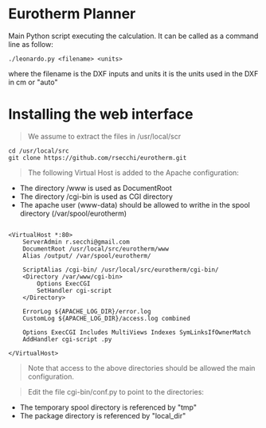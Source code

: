 # Eurotherm Planner

Main Python script executing the calculation. It can be called as a command line as follow:
```
./leonardo.py <filename> <units>
```
where the filename is the DXF inputs and units it is the units used in the DXF in cm or "auto"

# Installing the web interface

> We assume to extract the files in /usr/local/scr 
```
cd /usr/local/src
git clone https://github.com/rsecchi/eurotherm.git
```

> The following Virtual Host is added to the Apache configuration: 

* The directory /www is used as DocumentRoot
* The directory /cgi-bin is used as CGI directory
* The apache user (www-data) should be allowed to writhe in the spool directory (/var/spool/eurotherm)


```

<VirtualHost *:80>
    ServerAdmin r.secchi@gmail.com
    DocumentRoot /usr/local/src/eurotherm/www
    Alias /output/ /var/spool/eurotherm/

	ScriptAlias /cgi-bin/ /usr/local/src/eurotherm/cgi-bin/
	<Directory /var/www/cgi-bin>
	    Options ExecCGI
    	SetHandler cgi-script
	</Directory>

    ErrorLog ${APACHE_LOG_DIR}/error.log
    CustomLog ${APACHE_LOG_DIR}/access.log combined

    Options ExecCGI Includes MultiViews Indexes SymLinksIfOwnerMatch
    AddHandler cgi-script .py

</VirtualHost>
```

> Note that access to the above directories should be allowed the main configuration.

> Edit the file cgi-bin/conf.py to point to the directories:

* The temporary spool directory is referenced by "tmp"
* The package directory is referenced by "local_dir"

